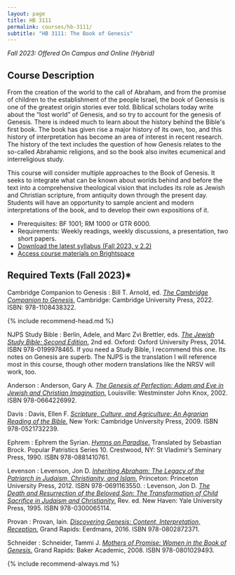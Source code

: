 ```yaml
---
layout: page
title: HB 3111
permalink: courses/hb-3111/
subtitle: "HB 3111: The Book of Genesis"
---
```


*Fall 2023: Offered On Campus and Online (Hybrid)*

## Course Description

From the creation of the world to the call of Abraham, and from the
promise of children to the establishment of the people Israel, the book
of Genesis is one of the greatest origin stories ever told. Biblical
scholars today write about the “lost world” of Genesis, and so try to
account for the genesis of Genesis. There is indeed much to learn about
the history behind the Bible's first book. The book has given rise a
major history of its own, too, and this history of interpretation has
become an area of interest in recent research. The history of the text
includes the question of how Genesis relates to the so-called Abrahamic
religions, and so the book also invites ecumenical and interreligious
study.

This course will consider multiple approaches to the Book of Genesis. It
seeks to integrate what can be known about worlds behind and before the
text into a comprehensive theological vision that includes its role as
Jewish and Christian scripture, from antiquity down through the present
day. Students will have an opportunity to sample ancient and modern
interpretations of the book, and to develop their own expositions of it.

- Prerequisites: BF 1001; RM 1000 or GTR 6000.
- Requirements: Weekly readings, weekly discussions, a presentation, two short papers.
- [Download the latest syllabus (Fall 2023, v 2.2)](https://github.com/danieldriver/Syllabi/raw/master/HB/HB%203111-Genesis-Driver%202023.pdf)
- [Access course materials on Brightspace](https://smu.brightspace.com/d2l/login)

## Required Texts (Fall 2023)*

Cambridge Companion to Genesis
: Bill T. Arnold, ed. [*The Cambridge Companion to Genesis.*](https://amzn.to/3Q7ZnVO) Cambridge: Cambridge University Press, 2022. ISBN: 978-1108438322.

{% include recommend-head.md %}

NJPS Study Bible
: Berlin, Adele, and Marc Zvi Brettler, eds. [*The Jewish Study Bible: Second Edition.*](https://amzn.to/3O5Paqr) 2nd ed. Oxford: Oxford University Press, 2014. ISBN 978-0199978465. If you need a Study Bible, I recommend this one. Its notes on Genesis are superb. The NJPS is the translation I will reference most in this course, though other modern translations like the NRSV will work, too.

Anderson
: Anderson, Gary A. [*The Genesis of Perfection: Adam and Eve in Jewish and Christian Imagination.*](https://amzn.to/3PDqNCt) Louisville: Westminster John Knox, 2002. ISBN 978-0664226992.

Davis
: Davis, Ellen F. [*Scripture, Culture, and Agriculture: An Agrarian Reading of the Bible.*](https://amzn.to/465CO90) New York: Cambridge University Press, 2009. ISBN 978-0521732239.

Ephrem
: Ephrem the Syrian. [*Hymns on Paradise.*](https://amzn.to/44JpFBq) Translated by Sebastian Brock. Popular Patristics Series 10. Crestwood, NY: St Vladimir’s Seminary Press, 1990. ISBN 978-0881410761.

Levenson
: Levenson, Jon D. [*Inheriting Abraham: The Legacy of the Patriarch in Judaism, Christianity, and Islam.*](http://amzn.to/2joigFe) Princeton: Princeton University Press, 2012. ISBN 978-0691163550.
: Levenson, Jon D. [*The Death and Resurrection of the Beloved Son: The Transformation of Child Sacrifice in Judaism and Christianity.*](https://amzn.to/48c43k4) Rev. ed. New Haven: Yale University Press, 1995. ISBN 978-0300065114.

Provan
: Provan, Iain. [*Discovering Genesis: Content, Interpretation, Reception.*](http://amzn.to/2jQobiU) Grand Rapids: Eerdmans, 2016. ISBN 978-0802872371.

Schneider
: Schneider, Tammi J. [*Mothers of Promise: Women in the Book of Genesis.*](https://amzn.to/3ZhnO5V) Grand Rapids: Baker Academic, 2008. ISBN 978-0801029493.


{% include recommend-always.md %}
